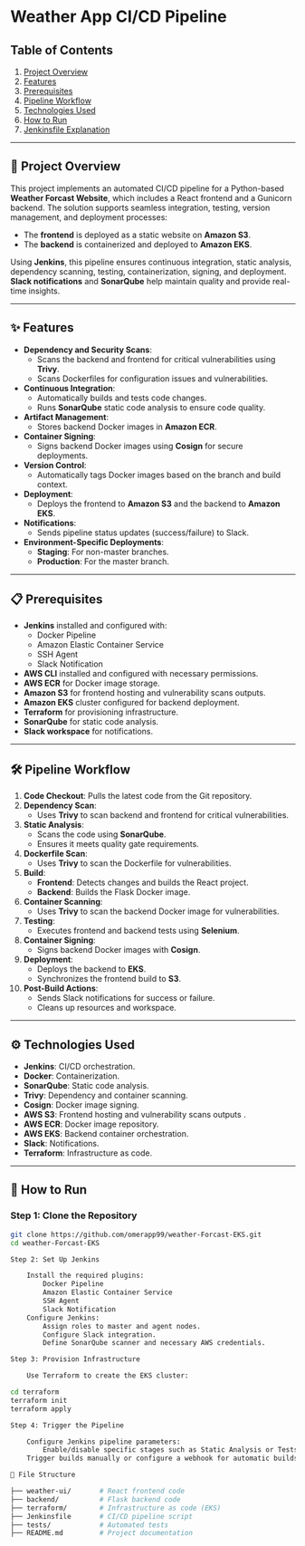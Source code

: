 # Weather App CI/CD Pipeline

## Table of Contents
1. [Project Overview](#-project-overview)
2. [Features](#-features)
3. [Prerequisites](#-prerequisites)
4. [Pipeline Workflow](#-pipeline-workflow)
5. [Technologies Used](#-technologies-used)
6. [How to Run](#-how-to-run)
7. [Jenkinsfile Explanation](#-jenkinsfile-explanation)

---

## 📌 Project Overview

This project implements an automated CI/CD pipeline for a Python-based **Weather Forcast Website**, which includes a React frontend and a Gunicorn backend. 
The solution supports seamless integration, testing, version management, and deployment processes:
- The **frontend** is deployed as a static website on **Amazon S3**.
- The **backend** is containerized and deployed to **Amazon EKS**.

Using **Jenkins**, this pipeline ensures continuous integration, static analysis, dependency scanning, testing, containerization, signing, and deployment. **Slack notifications** and **SonarQube** help maintain quality and provide real-time insights.

---

## ✨ Features

- **Dependency and Security Scans**:
  - Scans the backend and frontend for critical vulnerabilities using **Trivy**.
  - Scans Dockerfiles for configuration issues and vulnerabilities.
- **Continuous Integration**:
  - Automatically builds and tests code changes.
  - Runs **SonarQube** static code analysis to ensure code quality.
- **Artifact Management**:
  - Stores backend Docker images in **Amazon ECR**.
- **Container Signing**:
  - Signs backend Docker images using **Cosign** for secure deployments.
- **Version Control**:
  - Automatically tags Docker images based on the branch and build context.
- **Deployment**:
  - Deploys the frontend to **Amazon S3** and the backend to **Amazon EKS**.
- **Notifications**:
  - Sends pipeline status updates (success/failure) to Slack.
- **Environment-Specific Deployments**:
  - **Staging**: For non-master branches.
  - **Production**: For the master branch.

---

## 📋 Prerequisites

- **Jenkins** installed and configured with:
  - Docker Pipeline
  - Amazon Elastic Container Service
  - SSH Agent
  - Slack Notification
- **AWS CLI** installed and configured with necessary permissions.
- **AWS ECR** for Docker image storage.
- **Amazon S3** for frontend hosting and vulnerability scans outputs.
- **Amazon EKS** cluster configured for backend deployment.
- **Terraform** for provisioning infrastructure.
- **SonarQube** for static code analysis.
- **Slack workspace** for notifications.

---

## 🛠️ Pipeline Workflow

1. **Code Checkout**: Pulls the latest code from the Git repository.
2. **Dependency Scan**:
   - Uses **Trivy** to scan backend and frontend for critical vulnerabilities.
3. **Static Analysis**:
   - Scans the code using **SonarQube**.
   - Ensures it meets quality gate requirements.
4. **Dockerfile Scan**:
   - Uses **Trivy** to scan the Dockerfile for vulnerabilities.
5. **Build**:
   - **Frontend**: Detects changes and builds the React project.
   - **Backend**: Builds the Flask Docker image.
5. **Container Scanning**:
   - Uses **Trivy** to scan the backend Docker image for vulnerabilities.
6. **Testing**:
   - Executes frontend and backend tests using **Selenium**.
7. **Container Signing**:
   - Signs backend Docker images with **Cosign**.
8. **Deployment**:
   - Deploys the backend to **EKS**.
   - Synchronizes the frontend build to **S3**.
9. **Post-Build Actions**:
   - Sends Slack notifications for success or failure.
   - Cleans up resources and workspace.

---

## ⚙️ Technologies Used

- **Jenkins**: CI/CD orchestration.
- **Docker**: Containerization.
- **SonarQube**: Static code analysis.
- **Trivy**: Dependency and container scanning.
- **Cosign**: Docker image signing.
- **AWS S3**: Frontend hosting and vulnerability scans outputs .
- **AWS ECR**: Docker image repository.
- **AWS EKS**: Backend container orchestration.
- **Slack**: Notifications.
- **Terraform**: Infrastructure as code.

---

## 🚀 How to Run

### Step 1: Clone the Repository
```bash
git clone https://github.com/omerapp99/weather-Forcast-EKS.git
cd weather-Forcast-EKS

Step 2: Set Up Jenkins

    Install the required plugins:
        Docker Pipeline
        Amazon Elastic Container Service
        SSH Agent
        Slack Notification
    Configure Jenkins:
        Assign roles to master and agent nodes.
        Configure Slack integration.
        Define SonarQube scanner and necessary AWS credentials.

Step 3: Provision Infrastructure

    Use Terraform to create the EKS cluster:

cd terraform
terraform init
terraform apply

Step 4: Trigger the Pipeline

    Configure Jenkins pipeline parameters:
        Enable/disable specific stages such as Static Analysis or Tests.
    Trigger builds manually or configure a webhook for automatic builds.

📂 File Structure

├── weather-ui/       # React frontend code
├── backend/          # Flask backend code
├── terraform/        # Infrastructure as code (EKS)
├── Jenkinsfile       # CI/CD pipeline script
├── tests/            # Automated tests
├── README.md         # Project documentation